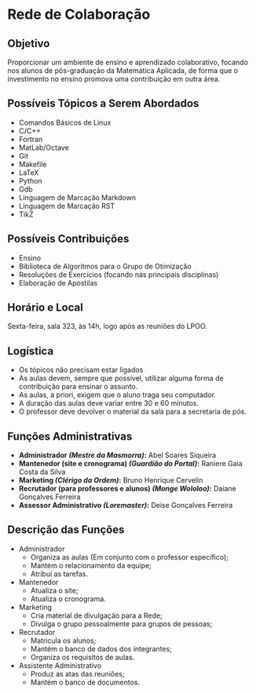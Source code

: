 # Rede de Colaboração

## Objetivo

Proporcionar um ambiente de ensino e aprendizado colaborativo, focando nos alunos de pós-graduação da Matemática Aplicada, de forma que o investimento no ensino promova uma contribuição em outra área.

## Possíveis Tópicos a Serem Abordados

 * Comandos Básicos de Linux
 * C/C++
 * Fortran
 * MatLab/Octave
 * Git
 * Makefile
 * LaTeX
 * Python
 * Gdb
 * Linguagem de Marcação Markdown
 * Linguagem de Marcação RST
 * TikZ

## Possíveis Contribuições

 * Ensino
 * Biblioteca de Algoritmos para o Grupo de Otimização
 * Resoluções de Exercícios (focando nas principais disciplinas)
 * Elaboração de Apostilas

## Horário e Local

Sexta-feira, sala 323, às 14h, logo após as reuniões do LPOO.

## Logística

 * Os tópicos não precisam estar ligados
 * As aulas devem, sempre que possível, utilizar alguma forma de contribuição para ensinar o assunto.
 * As aulas, a priori, exigem que o aluno traga seu computador.
 * A duração das aulas deve variar entre 30 e 60 minutos.
 * O professor deve devolver o material da sala para a secretaria de pós.

## Funções Administrativas

 * **Administrador _(Mestre da Masmorra)_:** Abel Soares Siqueira
 * **Mantenedor (site e cronograma) _(Guardião do Portal)_:** Raniere Gaia Costa da Silva
 * **Marketing _(Clérigo da Ordem)_:** Bruno Henrique Cervelin
 * **Recrutador (para professores e alunos) _(Monge Wololoo)_:** Daiane Gonçalves Ferreira
 * **Assessor Administrativo _(Loremaster)_:** Deise Gonçalves Ferreira

## Descrição das Funções

 * Administrador
    - Organiza as aulas (Em conjunto com o professor específico);
    - Mantém o relacionamento da equipe;
    - Atribui as tarefas.
 * Mantenedor
    - Atualiza o site;
    - Atualiza o cronograma.
 * Marketing
    - Cria material de divulgação para a Rede;
    - Divulga o grupo pessoalmente para grupos de pessoas;
 * Recrutador
    - Matricula os alunos;
    - Mantém o banco de dados dos integrantes;
    - Organiza os requisitos de aulas.
 * Assistente Administrativo
    - Produz as atas das reuniões;
    - Mantém o banco de documentos.
